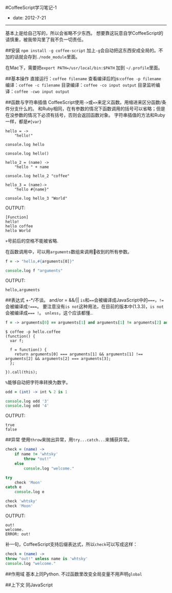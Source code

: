 #CoffeeScript学习笔记-1
- date: 2012-7-21

-----

基本上是给自己写的，所以会省略不少东西。
想要靠这玩意自学CoffeeScript的请慎重，被我带沟里了我不负一切责任。

##安装
`npm install -g coffee-script`
加上`-g`会自动把这东西安成全局的。不加的话就会存到`./node_module`里面。

在Mac下，需要把`export PATH=/usr/local/bin:$PATH` 加到 `~/.profile`里面。

##基本操作
直接运行：`coffee filename`
查看编译后的js:`coffee -p filename`
编译：`coffee -c filename`
目录编译：`coffee -co input output`
目录监听编译：`coffee -cwo input output`

##函数与字符串插值
CoffeeScript使用`->`或`=>`来定义函数。用缩进来区分函数/条件分支什么的。
和Ruby相同，在有参数的情况下函数调用的括号可以省略；但是在没参数的情况下必须有括号，否则会返回函数对象。
字符串插值的方法和Ruby一样，都是`#{var}`
```cofffeescript
hello = ->
	"hello!"

console.log hello

console.log hello()

hello_2 = (name) ->
	"hello " + name

console.log hello_2 "coffee"

hello_3 = (name)->
	"hello #{name}"

console.log hello_3 "World"
```

OUTPUT:
```
[Function]
hello!
hello coffee
hello World
```

`+`号前后的空格不能被省略.

在函数调用中，可以用`arguments`数组来调用收到的所有参数。
```coffeescript
f = -> "hello,#{arguments[0]}"

console.log f "arguments"
```

OUTPUT:
```
hello,arguments
```

##表达式
+-*/不谈。
and/or = &&/||
`is`和`==`会被编译成JavaScript中的`===`，`!=`会被编译成`!===`。
要注意没有`is not`这种用法，在目前的版本中(1.3.3)，`is not`会被编译成`=== !`。
`unless`，这个应该都懂..
```coffeescript
f = -> arguments[0] == arguments[1] and arguments[1] != arguments[2] and arguments[2] is arguments[3]
```

```shell
$ coffee -p hello.coffee 
(function() {
  var f;

  f = function() {
	return arguments[0] === arguments[1] && arguments[1] !== arguments[2] && arguments[2] === arguments[3];
  };

}).call(this);
```

`%`能够自动把字符串转换为数字。
```coffeescript
odd = (int) -> int % 2 is 1

console.log odd '3'
console.log odd '4'
```

OUTPUT:
```
true
false
```

##异常
使用`throw`来抛出异常，用`try...catch...`来捕获异常。
```coffeescript
check = (name) ->
	if name != 'whtsky'
		throw "out!"
	else
		console.log "welcome."

try
	check 'Moon'
catch e
	console.log e

check 'whtsky'
check 'Moon'
```

OUTPUT:
```
out!
welcome.
ERROR: out!
```

补一句，CoffeeScript支持后缀表达式，所以`check`可以写成这样：
```coffeescript
check = (name) ->
throw "out!" unless name is 'whtsky'
console.log "welcome."
```

##作用域
基本上同Python.
不过函数里改变全局变量不用声明`global`

##上下文
同JavaScript